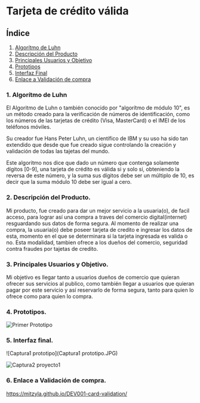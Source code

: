 # Tarjeta de crédito válida

## Índice

1. [Algorítmo de Luhn](#1-algorítmo-de-luhn)
2. [Descripción del Producto](#2-descripción-del-producto)
3. [Principales Usuarios y Objetivo](#3-principales-usuarios-y-objetivo)
4. [Prototipos](#4-prototipos)
5. [Interfaz Final](#5-interfaz-final)
6. [Enlace a Validación de compra](#6-enlace-a-validación-de-compra)


### 1. Algorítmo de Luhn
El Algoritmo de Luhn o también conocido por "algorítmo de módulo 10", es un método creado para la verificación de números de identificación, como los números de las tarjetas de crédito (Visa, MasterCard) o el IMEI de los teléfonos móviles.

Su creador fue Hans Peter Luhn, un científico de IBM y su uso ha sido tan extendido que desde que fue creado sigue controlando la creación y validación de todas las tajetas del mundo.

Este algoritmo nos dice que dado un número que contenga solamente dígitos [0-9], una tarjeta de crédito es válida si y solo si, obteniendo la reversa de este número, y la suma sus dígitos debe ser un múltiplo de 10, es decir que la suma módulo 10 debe ser igual a cero.

### 2. Descripción del Producto.

Mi producto, fue creado para dar un mejor servicio a la usuaria(o), de facil acceso, para lograr así una compra a traves del comercio digital(internet) resguardando sus datos de forma segura. Al momento de realizar una compra, la usuaria(o) debe poseer tarjeta de credito e ingresar los datos de esta, momento en el que se determinara si la tarjeta ingresada es valida o no. Esta modalidad, tambien ofrece a los dueños del comercio, seguridad contra fraudes por tajetas de credito.

### 3. Principales Usuarios y Objetivo.

Mi objetivo es llegar tanto a usuarios dueños de comercio que quieran ofrecer sus servicios al publico, como también llegar a usuarios que quieran pagar por este  servicio y así reservarlo de forma segura, tanto para quien lo ofrece como para quien lo compra.

### 4. Prototipos.

![Primer Prototipo](https://user-images.githubusercontent.com/114257105/195681694-e05e570e-37cb-4d72-a9b6-171c2326a85d.jpeg)

### 5. Interfaz final.

![Captura1 prototipo](Captura1 prototipo.JPG)

![Captura2 proyecto1](https://user-images.githubusercontent.com/114257105/196417774-0d13142e-38a0-464f-92ad-9c392c7bd67a.jpg)

### 6. Enlace a Validación de compra.

https://mitzyla.github.io/DEV001-card-validation/
